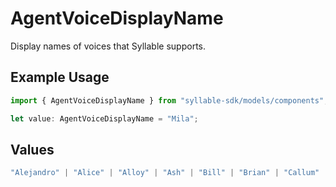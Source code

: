 # AgentVoiceDisplayName

Display names of voices that Syllable supports.

## Example Usage

```typescript
import { AgentVoiceDisplayName } from "syllable-sdk/models/components";

let value: AgentVoiceDisplayName = "Mila";
```

## Values

```typescript
"Alejandro" | "Alice" | "Alloy" | "Ash" | "Bill" | "Brian" | "Callum" | "Charlie" | "Charlotte" | "Chris" | "Clara" | "Coral" | "Daniel" | "Echo" | "Eric" | "Fable" | "George" | "Isabella" | "Jerry" | "Jessica" | "Laura" | "Liam" | "Lily" | "Lina" | "Mark" | "Matilda" | "Melanie" | "Mila" | "Nova" | "Onyx" | "River" | "Roger" | "Sarah" | "Sage" | "Shimmer" | "Sienna" | "Tara" | "Will"
```